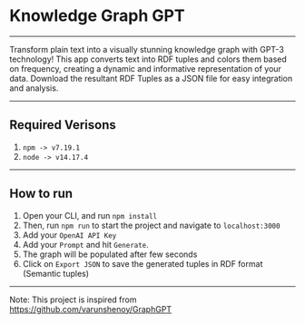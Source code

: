 # Knowledge Graph GPT
---
Transform plain text into a visually stunning knowledge graph with GPT-3 technology! This app converts text into RDF tuples and colors them based on frequency, creating a dynamic and informative representation of your data. Download the resultant RDF Tuples as a JSON file for easy integration and analysis. 

---
## Required Verisons
1. `npm -> v7.19.1`
2. `node -> v14.17.4`
---
## How to run
1. Open your CLI, and run `npm install`
2. Then, run `npm run` to start the project and navigate to `localhost:3000`
3. Add your `OpenAI API Key`
4. Add your `Prompt` and hit `Generate`.
5. The graph will be populated after few seconds
6. Click on `Export JSON` to save the generated tuples in RDF format (Semantic tuples)

___
Note: This project is inspired from https://github.com/varunshenoy/GraphGPT